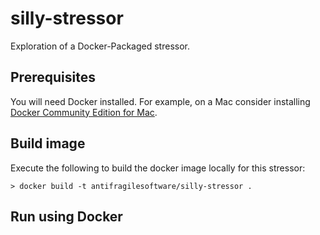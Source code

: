 # silly-stressor

Exploration of a Docker-Packaged stressor.

## Prerequisites

You will need Docker installed. For example, on a Mac consider installing [Docker Community Edition for Mac](https://store.docker.com/editions/community/docker-ce-desktop-mac).


## Build image

Execute the following to build the docker image locally for this stressor:

```shell
> docker build -t antifragilesoftware/silly-stressor .
```

## Run using Docker

```shell

```

